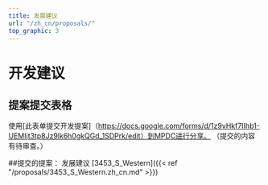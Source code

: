 ```yaml
---
title: 发展建议
url: "/zh_cn/proposals/"
top_graphic: 3
---
```

# 开发建议

## 提案提交表格
使用[此表单提交开发提案]（https://docs.google.com/forms/d/1z9vHkf7IIhb1-UEMIjt3tp8Jz9lk6h0gkQGd_1SDPrk/edit）到MPDC进行分享。 （提交的内容有待审查。）

##提交的提案：
发展建议 [3453_S_Western]({{< ref "/proposals/3453_S_Western.zh_cn.md" >}})


